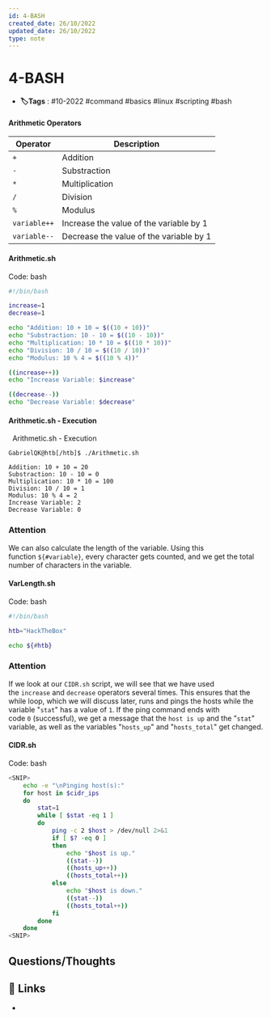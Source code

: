 ```yaml
---
id: 4-BASH
created_date: 26/10/2022
updated_date: 26/10/2022
type: note
---
```


#  4-BASH
- **🏷️Tags** :  #10-2022 #command #basics #linux #scripting #bash


#### Arithmetic Operators

| **Operator** | **Description**                         |
| ------------ | --------------------------------------- |
| `+`          | Addition                                |
| `-`          | Substraction                            |
| `*`          | Multiplication                          |
| `/`          | Division                                |
| `%`          | Modulus                                 |
| `variable++` | Increase the value of the variable by 1 |
| `variable--` | Decrease the value of the variable by 1 |

#### Arithmetic.sh

Code: bash

```bash
#!/bin/bash

increase=1
decrease=1

echo "Addition: 10 + 10 = $((10 + 10))"
echo "Substraction: 10 - 10 = $((10 - 10))"
echo "Multiplication: 10 * 10 = $((10 * 10))"
echo "Division: 10 / 10 = $((10 / 10))"
echo "Modulus: 10 % 4 = $((10 % 4))"

((increase++))
echo "Increase Variable: $increase"

((decrease--))
echo "Decrease Variable: $decrease"
```

#### Arithmetic.sh - Execution

  Arithmetic.sh - Execution

```shell-session
GabrielQK@htb[/htb]$ ./Arithmetic.sh

Addition: 10 + 10 = 20
Substraction: 10 - 10 = 0
Multiplication: 10 * 10 = 100
Division: 10 / 10 = 1
Modulus: 10 % 4 = 2
Increase Variable: 2
Decrease Variable: 0
```

### Attention

We can also calculate the length of the variable. Using this function `${#variable}`, every character gets counted, and we get the total number of characters in the variable.

#### VarLength.sh

Code: bash

```bash
#!/bin/bash

htb="HackTheBox"

echo ${#htb}
```

### Attention

If we look at our `CIDR.sh` script, we will see that we have used the `increase` and `decrease` operators several times. This ensures that the while loop, which we will discuss later, runs and pings the hosts while the variable "`stat`" has a value of `1`. If the ping command ends with code `0` (successful), we get a message that the `host is up` and the "`stat`" variable, as well as the variables "`hosts_up`" and "`hosts_total`" get changed.

#### CIDR.sh

Code: bash

```bash
<SNIP>
	echo -e "\nPinging host(s):"
	for host in $cidr_ips
	do
		stat=1
		while [ $stat -eq 1 ]
		do
			ping -c 2 $host > /dev/null 2>&1
			if [ $? -eq 0 ]
			then
				echo "$host is up."
				((stat--))
				((hosts_up++))
				((hosts_total++))
			else
				echo "$host is down."
				((stat--))
				((hosts_total++))
			fi
		done
	done
<SNIP>
```
## Questions/Thoughts


## 🔗 Links
- 